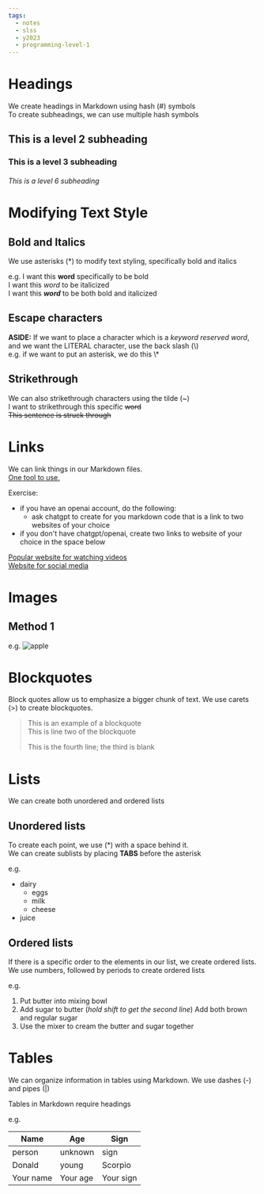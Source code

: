 ```yaml
---
tags:
  - notes
  - slss
  - y2023
  - programming-level-1
---
```


# Headings
We create headings in Markdown using hash (#) symbols  
To create subheadings, we can use multiple hash symbols

## This is a level 2 subheading

### This is a level 3 subheading

###### This is a level 6 subheading

# Modifying Text Style

## Bold and Italics
We use asterisks (\*) to modify text styling, specifically bold and italics

e.g.
I want this **word** specifically to be bold  
I want this *word* to be italicized  
I want this ***word*** to be both bold and italicized  

## Escape characters
**ASIDE:** If we want to place a character which is a *keyword reserved word*, and we want the LITERAL character, use the back slash (\\)  
	e.g. if we want to put an asterisk, we do this \\\*

## Strikethrough
We can also strikethrough characters using the tilde (~)  
I want to strikethrough this specific ~~word~~  
~~This sentence is struck through~~

# Links
We can link things in our Markdown files.  
[One tool to use.](https://chat.openai.com)

Exercise:
* if you have an openai account, do the following:
	* ask chatgpt to create for you markdown code that is a link to two websites of your choice
* if you don't have chatgpt/openai, create two links to website of your choice in the space below


[Popular website for watching videos](https://youtube.com)   
[Website for social media](https://instagram.com)

# Images

## Method 1
e.g.
![apple](https://upload.wikimedia.org/wikipedia/commons/thumb/0/07/Honeycrisp-Apple.jpg/640px-Honeycrisp-Apple.jpg)

# Blockquotes
Block quotes allow us to emphasize a bigger chunk of text.
We use carets (>) to create blockquotes.

> This is an example of a blockquote  
> This is line two of the blockquote  
>  
> This is the fourth line; the third is blank

# Lists
We can create both unordered and ordered lists

## Unordered lists
To create each point, we use (\*) with a space behind it.  
We can create sublists by placing **TABS** before the asterisk

e.g.
* dairy
	* eggs
	* milk
	* cheese
* juice

## Ordered lists
If there is a specific order to the elements in our list, we create ordered lists.  
We use numbers, followed by periods to create ordered lists

e.g.
1.  Put butter into mixing bowl
2.  Add sugar to butter (*hold shift to get the second line*)
   Add both brown and regular sugar
3.  Use the mixer to cream the butter and sugar together

# Tables
We can organize information in tables using Markdown. 
We use dashes (-) and pipes (|)

Tables in Markdown require headings

e.g.

| Name        | Age          | Sign           |
| ---         | ---          | ---            |
| person      | unknown      | sign           |
| Donald      | young        | Scorpio        |
| Your name   | Your age     | Your sign      |





